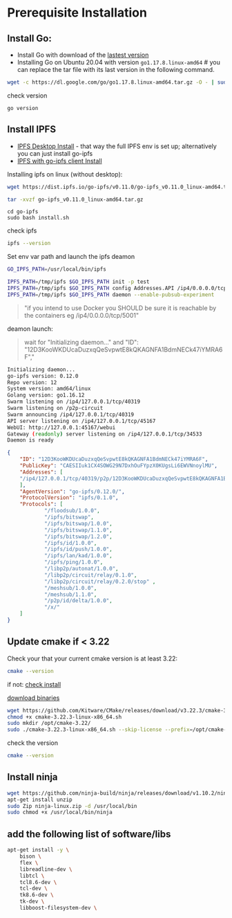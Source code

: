 
# Prerequisite Installation


## Install Go:

- Install Go with download of the [lastest version](https://go.dev/doc/install)
- Installing Go on Ubuntu 20.04 with version `go1.17.8.linux-amd64` #
you can replace the tar file with its last version in the following command.

```sh
wget -c https://dl.google.com/go/go1.17.8.linux-amd64.tar.gz -O - | sudo tar -xz -C /usr/local
```

check version

```,sh
go version
```

## Install IPFS
- [IPFS Desktop Install](https://github.com/ipfs/ipfs-desktop#install)
        - that way the full IPFS env is set up; alternatively you can just install go-ipfs
- [IPFS with go-ipfs client Install](https://docs.ipfs.io/install/command-line/#official-distributions)

Installing ipfs on linux (without desktop):
```sh
wget https://dist.ipfs.io/go-ipfs/v0.11.0/go-ipfs_v0.11.0_linux-amd64.tar.gz
```
```sh
tar -xvzf go-ipfs_v0.11.0_linux-amd64.tar.gz
```
```,sh
cd go-ipfs
sudo bash install.sh
```
check ipfs
```sh
ipfs --version
```
Set env var path and launch the ipfs deamon
```sh
GO_IPFS_PATH=/usr/local/bin/ipfs

IPFS_PATH=/tmp/ipfs $GO_IPFS_PATH init -p test
IPFS_PATH=/tmp/ipfs $GO_IPFS_PATH config Addresses.API /ip4/0.0.0.0/tcp/5001
IPFS_PATH=/tmp/ipfs $GO_IPFS_PATH daemon --enable-pubsub-experiment
```
>"if you intend to use Docker you SHOULD be sure it is reachable by the containers
eg /ip4/0.0.0.0/tcp/5001"


deamon launch:
> wait for "Initializing daemon..." and "ID": "12D3KooWKDUcaDuzxqQeSvpwtE8kQKAGNFA1BdmNECk47iYMRA6F","

```sh
Initializing daemon...
go-ipfs version: 0.12.0
Repo version: 12
System version: amd64/linux
Golang version: go1.16.12
Swarm listening on /ip4/127.0.0.1/tcp/40319
Swarm listening on /p2p-circuit
Swarm announcing /ip4/127.0.0.1/tcp/40319
API server listening on /ip4/127.0.0.1/tcp/45167
WebUI: http://127.0.0.1:45167/webui
Gateway (readonly) server listening on /ip4/127.0.0.1/tcp/34533
Daemon is ready
```
```json
{
    "ID": "12D3KooWKDUcaDuzxqQeSvpwtE8kQKAGNFA1BdmNECk47iYMRA6F",
    "PublicKey": "CAESIIuk1CX4SOWG29N7DxhOuFYpzX0KUgsLi6EWVNnoylMU",
    "Addresses": [
    "/ip4/127.0.0.1/tcp/40319/p2p/12D3KooWKDUcaDuzxqQeSvpwtE8kQKAGNFA1BdmNECk47iYMRA6F"
    ],
    "AgentVersion": "go-ipfs/0.12.0/",
    "ProtocolVersion": "ipfs/0.1.0",
    "Protocols": [
            "/floodsub/1.0.0",
            "/ipfs/bitswap",
            "/ipfs/bitswap/1.0.0",
            "/ipfs/bitswap/1.1.0",
            "/ipfs/bitswap/1.2.0",
            "/ipfs/id/1.0.0",
            "/ipfs/id/push/1.0.0",
            "/ipfs/lan/kad/1.0.0",
            "/ipfs/ping/1.0.0",
            "/libp2p/autonat/1.0.0",
            "/libp2p/circuit/relay/0.1.0",
            "/libp2p/circuit/relay/0.2.0/stop" ,
            "/meshsub/1.0.0",
            "/meshsub/1.1.0",
            "/p2p/id/delta/1.0.0",
            "/x/"
    ]
}
```
## Update cmake  if < 3.22

Check your that your current cmake version is at least 3.22:
```sh
cmake --version
```
if not:
[check install](https://cmake.org/install/)

[download binaries](https://cmake.org/download/)

```sh
wget https://github.com/Kitware/CMake/releases/download/v3.22.3/cmake-3.22.3-linux-x86_64.sh
chmod +x cmake-3.22.3-linux-x86_64.sh
sudo mkdir /opt/cmake-3.22/
sudo ./cmake-3.22.3-linux-x86_64.sh --skip-license --prefix=/opt/cmake-3.22/
```

check the version
```sh
cmake --version
```
## Install ninja

```sh
wget https://github.com/ninja-build/ninja/releases/download/v1.10.2/ninja-linux.zip
apt-get install unzip
sudo Zip ninja-linux.zip -d /usr/local/bin
sudo chmod +x /usr/local/bin/ninja
```
## add the following list of software/libs

```sh
apt-get install -y \
    bison \
    flex \
    libreadline-dev \
    libtcl \
    tcl8.6-dev \
    tcl-dev \
    tk8.6-dev \
    tk-dev \
    libboost-filesystem-dev \
```






